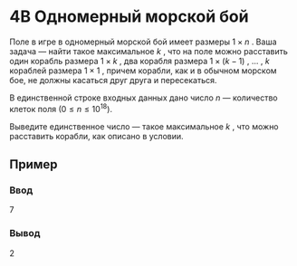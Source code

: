 # 4B Одномерный морской бой 

Поле в игре в одномерный морской бой имеет размеры 
$1
×
n$
. Ваша задача — найти такое максимальное 
$k$
, что на поле можно расставить один корабль размера 
$1
×
k$
, два корабля размера 
$1
×
(
k
−
1
)$
, 
…
, 
$k$
 кораблей размера 
$1
×
1$
, причем корабли, как и в обычном морском бое, не должны касаться друг друга и пересекаться.

В единственной строке входных данных дано число 
$n$
 — количество клеток поля $(0 ≤ n ≤ 10^18)$.

Выведите единственное число — такое максимальное 
$k$
, что можно расставить корабли, как описано в условии.

## Пример

### Ввод

7

### Вывод

2

